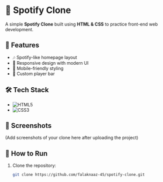 # 🎵 Spotify Clone  

A simple **Spotify Clone** built using **HTML & CSS** to practice front-end web development.  

## 🚀 Features  
- 🎶 Spotify-like homepage layout  
- 🎨 Responsive design with modern UI  
- 📱 Mobile-friendly styling  
- 🎵 Custom player bar  

## 🛠️ Tech Stack  
- ![HTML5](https://img.shields.io/badge/HTML5-E34F26?style=for-the-badge&logo=html5&logoColor=white)  
- ![CSS3](https://img.shields.io/badge/CSS3-1572B6?style=for-the-badge&logo=css3&logoColor=white)  

## 📸 Screenshots  
(Add screenshots of your clone here after uploading the project)  

## 📂 How to Run  
1. Clone the repository:  
   ```bash
   git clone https://github.com/falaknaaz-45/spotify-clone.git
